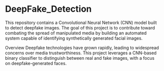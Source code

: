 # DeepFake_Detection
This repository contains a Convolutional Neural Network (CNN) model built to detect deepfake images. The goal of this project is to contribute toward combating the spread of manipulated media by building an automated system capable of identifying synthetically generated facial images.

 Overview
Deepfake technologies have grown rapidly, leading to widespread concerns over media trustworthiness. This project leverages a CNN-based binary classifier to distinguish between real and fake images, with a focus on deepfake-generated faces.
